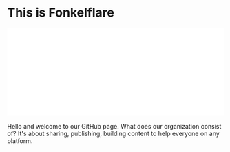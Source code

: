 # This is Fonkelflare
<img src="https://github.com/Fonkelflare/.github/blob/29857e5ba096fbef03c5be46464299ad45cfa188/logo_white_large.png" alt="Fonkelflare" width="800" height="203">

Hello and welcome to our GitHub page.
What does our organization consist of?
It's about sharing, publishing, building content to help everyone on any platform.
